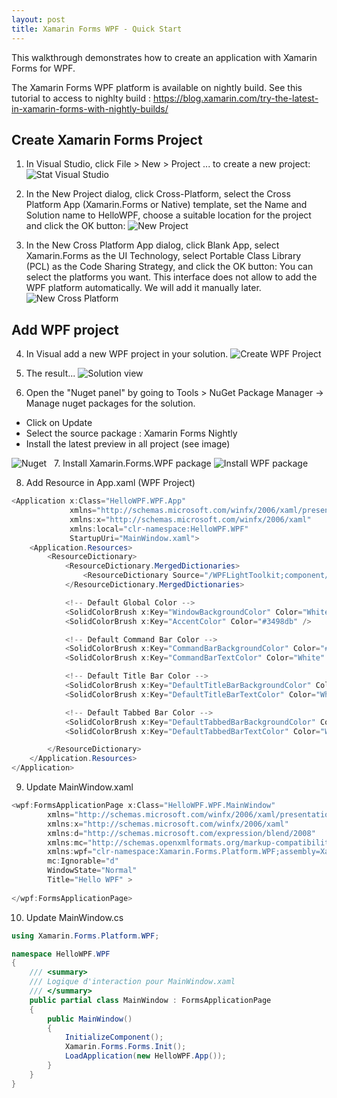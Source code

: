 ```yaml
---
layout: post
title: Xamarin Forms WPF - Quick Start
---
```


This walkthrough demonstrates how to create an application with Xamarin Forms for WPF. 

The Xamarin Forms WPF platform is available on nightly build. See this tutorial to access to nighlty build : https://blog.xamarin.com/try-the-latest-in-xamarin-forms-with-nightly-builds/

## Create Xamarin Forms Project

1. In Visual Studio, click File > New > Project ... to create a new project:
![Stat Visual Studio](/images/start.png)

2. In the New Project dialog, click Cross-Platform, select the Cross Platform App (Xamarin.Forms or Native) template, set the Name and Solution name to HelloWPF, choose a suitable location for the project and click the OK button:
![New Project](/images/newproject.png)

3. In the New Cross Platform App dialog, click Blank App, select Xamarin.Forms as the UI Technology, select Portable Class Library (PCL) as the Code Sharing Strategy, and click the OK button:
You can select the platforms you want. This interface does not allow to add the WPF platform automatically. We will add it manually later.
![New Cross Platform](/images/newcrossplatform.png)

## Add WPF project

4. In Visual add a new WPF project in your solution. 
![Create WPF Project](/images/newwpfproject.png)

5. The result...
![Solution view](/images/solutionview.png)

6. Open the "Nuget panel" by going to Tools > NuGet Package Manager -> Manage nuget packages for the solution.
  - Click on Update 
  - Select the source package : Xamarin Forms Nightly
  - Install the latest preview in all project (see image)

![Nuget](/images/nugetmaj.png)
  
7. Install Xamarin.Forms.WPF package
![Install WPF package](/images/wpfnugetpackage.png)

8. Add Resource in App.xaml (WPF Project)

```C#
<Application x:Class="HelloWPF.WPF.App"
             xmlns="http://schemas.microsoft.com/winfx/2006/xaml/presentation"
             xmlns:x="http://schemas.microsoft.com/winfx/2006/xaml"
             xmlns:local="clr-namespace:HelloWPF.WPF"
             StartupUri="MainWindow.xaml">
    <Application.Resources>
        <ResourceDictionary>
            <ResourceDictionary.MergedDictionaries>
                <ResourceDictionary Source="/WPFLightToolkit;component/Assets/Default.xaml" />
            </ResourceDictionary.MergedDictionaries>

            <!-- Default Global Color -->
            <SolidColorBrush x:Key="WindowBackgroundColor" Color="White" />
            <SolidColorBrush x:Key="AccentColor" Color="#3498db" />

            <!-- Default Command Bar Color -->
            <SolidColorBrush x:Key="CommandBarBackgroundColor" Color="#3498db" />
            <SolidColorBrush x:Key="CommandBarTextColor" Color="White" />

            <!-- Default Title Bar Color -->
            <SolidColorBrush x:Key="DefaultTitleBarBackgroundColor" Color="#3498db" />
            <SolidColorBrush x:Key="DefaultTitleBarTextColor" Color="White" />

            <!-- Default Tabbed Bar Color -->
            <SolidColorBrush x:Key="DefaultTabbedBarBackgroundColor" Color="#3498db" />
            <SolidColorBrush x:Key="DefaultTabbedBarTextColor" Color="White" />

        </ResourceDictionary>
    </Application.Resources>
</Application>
```

9. Update MainWindow.xaml 

```C#
<wpf:FormsApplicationPage x:Class="HelloWPF.WPF.MainWindow"
        xmlns="http://schemas.microsoft.com/winfx/2006/xaml/presentation"
        xmlns:x="http://schemas.microsoft.com/winfx/2006/xaml"
        xmlns:d="http://schemas.microsoft.com/expression/blend/2008"
        xmlns:mc="http://schemas.openxmlformats.org/markup-compatibility/2006"
        xmlns:wpf="clr-namespace:Xamarin.Forms.Platform.WPF;assembly=Xamarin.Forms.Platform.WPF"
        mc:Ignorable="d"
        WindowState="Normal" 
        Title="Hello WPF" >
 
</wpf:FormsApplicationPage>
```

10. Update MainWindow.cs

```C#
using Xamarin.Forms.Platform.WPF;

namespace HelloWPF.WPF
{
	/// <summary>
	/// Logique d'interaction pour MainWindow.xaml
	/// </summary>
	public partial class MainWindow : FormsApplicationPage
	{
		public MainWindow()
		{
			InitializeComponent();
			Xamarin.Forms.Forms.Init();
			LoadApplication(new HelloWPF.App());
		}
	}
}
```

